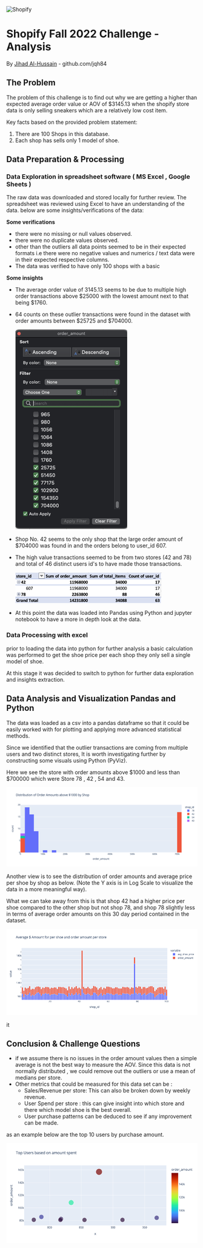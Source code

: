 ![Shopify](https://cdn.shopify.com/s/files/1/0611/1605/5788/t/2/assets/shopify-internships-logo.svg)

# Shopify Fall 2022 Challenge - Analysis 
By [Jihad Al-Hussain](https://www.github.com/jqh84) - github.com/jqh84

## The Problem 
The problem of this challenge is to find out why we are getting a higher than expected average order value or AOV of $3145.13 when the shopify store data is only selling sneakers which are a relatively low cost item.

Key facts based on the provided problem statement:
1. There are 100 Shops in this database.
2. Each shop has sells only 1 model of shoe. 

## Data Preparation & Processing

### Data Exploration in spreadsheet software ( MS Excel , Google Sheets )

The raw data was downloaded and stored locally for further review. The spreadsheet was reviewed using Excel to have an understanding of the data. below are some insights/verifications of the data:

**Some verifications**

- there were no missing or null values observed.
- there were no duplicate values observed.
- other than the outliers all data points seemed to be in their expected formats i.e there were no negative values and numerics / text data were in their expected respective columns. 
- The data was verified to have only 100 shops with a basic 

**Some insights**
- The average order value of 3145.13 seems to be due to multiple high order transactions above $25000 with the lowest amount next to that being $1760.
- 64 counts on these outlier transactions were found in the dataset with order amounts between $25725 and $704000.

    ![Filter View from Excel](imgs/Order_amount_filter_excel.png)
- Shop No. 42 seems to the only shop that the large order amount of $704000 was found in and the orders belong to user_id 607. 
- The high value transactions seemed to be from two stores (42 and 78) and total of 46 distinct users id's to have made those transactions.

    ![Shops and Users Pivot](imgs/Store_id_pivot.png)
- At this point the data was loaded into Pandas using Python and jupyter notebook to have a more in depth look at the data.

### Data Processing with excel

prior to loading the data into python for further analysis a basic calculation was performed to get the shoe price per each shop they only sell a single model of shoe.

At this stage it was decided to switch to python for further data exploration and insights extraction.

## Data Analysis and Visualization Pandas and Python

The data was loaded as a csv into a pandas dataframe so that it could be easily worked with for plotting and applying more advanced statistical methods. 

Since we identified that the outlier transactions are coming from multiple users and two distinct stores, It is worth investigating further by constructing some visuals using Python (PyViz).

Here we see the store with order amounts above $1000 and less than $700000 which were Store 78 , 42 , 54 and 43.

![Store Distributions](imgs/Above_100_Orders_amount_by_shop.png)

Another view is to see the distribution of order amounts and average price per shoe by shop as below. (Note the Y axis is in Log Scale to visualize the data in a more meaningful way).

What we can take away from this is that shop 42 had a higher price per shoe compared to the other shop but not shop 78, and shop 78 slightly less in terms of average order amounts on this 30 day period contained in the dataset. 

![Value By Shop per order amount and Average Price](/imgs/Avg_shoePrice_orderAmount_perStore.png)

it 
## Conclusion & Challenge Questions 
- if we assume there is no issues in the order amount values then a simple average is not the best way to measure the AOV. Since this data is not normally distributed , we could remove out the outliers or use a mean of medians per store. 
- Other metrics that could be measured for this data set can be :
    - Sales/Revenue per store: This can also be broken down by weekly revenue.
    - User Spend per store : this can give insight into which store and there which model shoe is the best overall. 
    - User purchase patterns can be deduced to see if any improvement can be made.

as an example below are the top 10 users by purchase amount.

![Top Users by Purchase Amount](/imgs/Top_users_amount_spent.png)